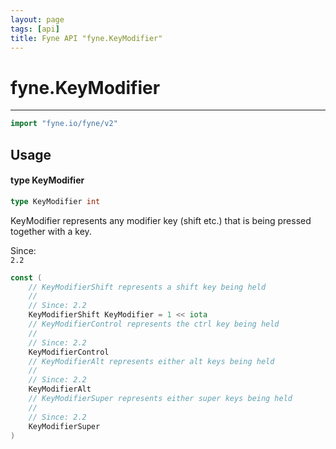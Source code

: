 ```yaml
---
layout: page
tags: [api]
title: Fyne API "fyne.KeyModifier"
---
```


# fyne.KeyModifier
---
```go
import "fyne.io/fyne/v2"
```

## Usage

#### type KeyModifier

```go
type KeyModifier int
```

KeyModifier represents any modifier key (shift etc.) that is being pressed together with a key.


<div class="since">Since: <code>
2.2</code></div>

```go
const (
	// KeyModifierShift represents a shift key being held
	//
	// Since: 2.2
	KeyModifierShift KeyModifier = 1 << iota
	// KeyModifierControl represents the ctrl key being held
	//
	// Since: 2.2
	KeyModifierControl
	// KeyModifierAlt represents either alt keys being held
	//
	// Since: 2.2
	KeyModifierAlt
	// KeyModifierSuper represents either super keys being held
	//
	// Since: 2.2
	KeyModifierSuper
)
```
